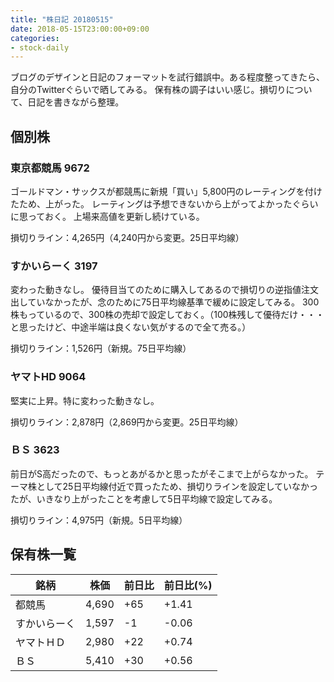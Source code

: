 ```yaml
---
title: "株日記 20180515"
date: 2018-05-15T23:00:00+09:00
categories:
- stock-daily
---
```


ブログのデザインと日記のフォーマットを試行錯誤中。ある程度整ってきたら、自分のTwitterぐらいで晒してみる。
保有株の調子はいい感じ。損切りについて、日記を書きながら整理。

<!--more-->

## 個別株

### 東京都競馬 9672

ゴールドマン・サックスが都競馬に新規「買い」5,800円のレーティングを付けたため、上がった。
レーティングは予想できないから上がってよかったぐらいに思っておく。
上場来高値を更新し続けている。

損切りライン：4,265円（4,240円から変更。25日平均線）

### すかいらーく 3197

変わった動きなし。
優待目当てのために購入してあるので損切りの逆指値注文出していなかったが、念のために75日平均線基準で緩めに設定してみる。
300株もっているので、300株の売却で設定しておく。（100株残して優待だけ・・・と思ったけど、中途半端は良くない気がするので全て売る。）

損切りライン：1,526円（新規。75日平均線）

### ヤマトHD 9064

堅実に上昇。特に変わった動きなし。

損切りライン：2,878円（2,869円から変更。25日平均線）

### ＢＳ 3623

前日がS高だったので、もっとあがるかと思ったがそこまで上がらなかった。
テーマ株として25日平均線付近で買ったため、損切りラインを設定していなかったが、いきなり上がったことを考慮して5日平均線で設定してみる。

損切りライン：4,975円（新規。5日平均線）

## 保有株一覧

|銘柄|株価|前日比|前日比(%)|
|---|---|---|---|
|都競馬|4,690|+65|+1.41|
|すかいらーく|1,597|-1|-0.06|
|ヤマトＨＤ|2,980|+22|+0.74|
|ＢＳ|5,410|+30|+0.56|
